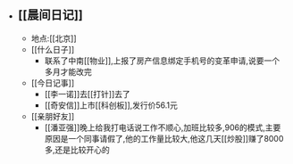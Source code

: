 - ## [[晨间日记]]
    - 地点:[[北京]]
    - [[什么日子]]
        - 联系了中南[[物业]],上报了房产信息绑定手机号的变革申请,说要一个多月才能改完
    - [[今日记事]]
        - [[李一诺]]去[[打针]]去了
        - [[奇安信]]上市[[科创板]],发行价56.1元
    - [[亲朋好友]]
        - [[潘亚强]]晚上给我打电话说工作不顺心,加班比较多,906的模式,主要原因是一个同事请假了,他的工作量比较大,他这几天[[炒股]]赚了8000多,还是比较开心的
